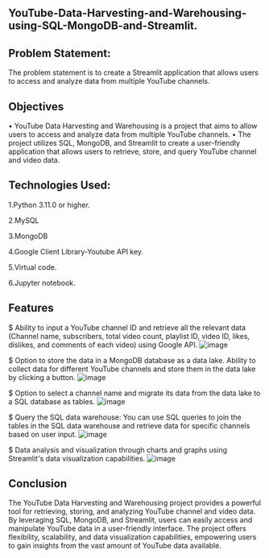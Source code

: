 ## YouTube-Data-Harvesting-and-Warehousing-using-SQL-MongoDB-and-Streamlit.

## Problem Statement: 

The problem statement is to create a Streamlit application that allows users to access and analyze data from multiple YouTube channels.

## Objectives

•	YouTube Data Harvesting and Warehousing is a project that aims to allow users to access and analyze data from multiple YouTube channels.
•	The project utilizes SQL, MongoDB, and Streamlit to create a user-friendly application that allows users to retrieve, store, and query YouTube channel and video data.


## Technologies Used:

1.Python 3.11.0 or higher.

2.MySQL

3.MongoDB

4.Google Client Library-Youtube API key.

5.Virtual code.

6.Jupyter notebook.

## Features
$ Ability to input a YouTube channel ID and retrieve all the relevant data (Channel name, subscribers, total video count, playlist ID, video ID, likes, dislikes, and comments of each video) using Google API.
![image](https://github.com/Hariharan161297/Youtube/assets/146412784/e6be47fd-6669-46cd-8f0c-1588c2b088bb)

$ Option to store the data in a MongoDB database as a data lake. Ability to collect data for different YouTube channels and store them in the data lake by clicking a button.
![image](https://github.com/Hariharan161297/Youtube/assets/146412784/cb8cf356-636c-49ca-aafc-89f97b7be22c)


$ Option to select a channel name and migrate its data from the data lake to a SQL database as tables.
![image](https://github.com/Hariharan161297/Youtube/assets/146412784/2f45c6df-8c0f-416b-ba15-3812c0fa86a7)

$ Query the SQL data warehouse: You can use SQL queries to join the tables in the SQL data warehouse and retrieve data for specific channels based on user input.
![image](https://github.com/Hariharan161297/Youtube/assets/146412784/40091514-c87d-421b-bd9f-a568ed09eab9)

$ Data analysis and visualization through charts and graphs using Streamlit's data visualization capabilities.
![image](https://github.com/Hariharan161297/Youtube/assets/146412784/66c313c6-d0d5-4827-bcc2-d7b1fbe02cf4)


## Conclusion

The YouTube Data Harvesting and Warehousing project provides a powerful tool for retrieving, storing, and analyzing YouTube channel and video data. By leveraging SQL, MongoDB, and Streamlit, users can easily access and manipulate YouTube data in a user-friendly interface. The project offers flexibility, scalability, and data visualization capabilities, empowering users to gain insights from the vast amount of YouTube data available.



